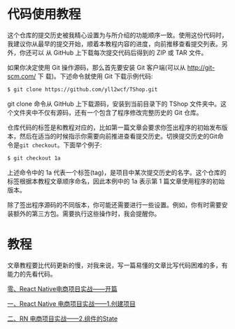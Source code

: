 # 代码使用教程

这个仓库的提交历史被我精心设置为与所介绍的功能顺序一致。使用这份代码时，我建议你从最早的提交开始，顺着本教程内容的进度，向前推移查看提交列表。另外，你还可以 从 GitHub 上下载每次提交代码后得到的 ZIP 或 TAR 文件。

如果你决定使用 Git 操作源码，那么首先要安装 Git 客户端(可以从 http://git-scm.com/ 下 载)。下述命令就使用 Git 下载示例代码:
```bash
$ git clone https://github.com/yll2wcf/TShop.git
```
git clone 命令从 GitHub 上下载源码，安装到当前目录下的 TShop 文件夹中。这个文件夹中不仅有源码，还有一个包含了程序修改完整历史的 Git 仓库。

仓库代码的标签是和教程对应的，比如第一篇文章会要求你签出程序的初始发布版本，然后在适当的时候指示你需要向前推进查看提交历史。切换提交历史的Git命令是`git checkout`。下面举个例子:
```bash
$ git checkout 1a
```
上述命令中的 1a 代表一个标签(tag)，是项目中某次提交历史的名字。这个仓库的标签根据本教程文章顺序命名，因此本例中的 1a 表示第 1 篇文章使用程序的初始版本。

除了签出程序源码的不同版本，你可能还需要进行一些设置。例如，你有时需要安装额外的第三方包。需要执行这些操作时，我会提醒你。


# 教程

文章教程要比代码更新的慢，对我来说，写一篇易懂的文章比写代码困难的多，有能力的先看代码。

[零、React Native电商项目实战——开篇](https://blog.csdn.net/yulianlin/article/details/80580701)

[一、React Native 电商项目实战——1.创建项目](https://blog.csdn.net/yulianlin/article/details/80670139)

[二、RN 电商项目实战——2.组件的State](https://blog.csdn.net/yulianlin/article/details/80808275)
